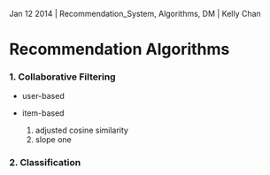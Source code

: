 Jan 12 2014 | Recommendation_System, Algorithms, DM | Kelly Chan
# Recommendation Algorithms

### 1. Collaborative Filtering
* user-based
* item-based

     1. adjusted cosine similarity
     2. slope one

### 2. Classification
